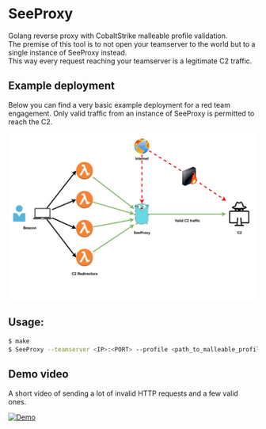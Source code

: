 # SeeProxy
Golang reverse proxy with CobaltStrike malleable profile validation.  
The premise of this tool is to not open your teamserver to the world but to a single instance of SeeProxy instead.  
This way every request reaching your teamserver is a legitimate C2 traffic.

## Example deployment
Below you can find a very basic example deployment for a red team engagement. Only valid traffic from an instance of SeeProxy is permitted to reach the C2. 

![Example Diagram](/demo/example_diagram.jpg)

<p>
<p>

## Usage: 

```bash
$ make
$ SeeProxy --teamserver <IP>:<PORT> --profile <path_to_malleable_profile> --port <local_port>
```

## Demo video
A short video of sending a lot of invalid HTTP requests and a few valid ones. 


[![Demo](https://i.imgur.com/MqmpLRs.png)](https://youtu.be/iWuphwQggxk)